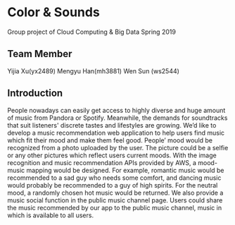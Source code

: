 # Color & Sounds
Group project of Cloud Computing & Big Data Spring 2019

## Team Member
Yijia Xu(yx2489)
Mengyu Han(mh3881)
Wen Sun (ws2544)

## Introduction
People nowadays can easily get access to highly diverse and huge amount of music from Pandora or Spotify. Meanwhile, the demands for soundtracks that suit listeners' discrete tastes and lifestyles are growing. We’d like to develop a music recommendation web application to help users find music which fit their mood and make them feel good. People’ mood would be recognized from a photo uploaded by the user. The picture could be a selfie or any other pictures which reflect users current moods. With the image recognition and music recommendation APIs provided by AWS, a mood-music mapping would be designed. For example, romantic music would be recommended to a sad guy who needs some comfort, and dancing music would probably be recommended to a guy of high spirits. For the neutral mood, a randomly chosen hot music would be returned. We also provide a music social function in the public music channel page. Users could share the music recommended by our app to the public music channel, music in which is available to all users.
